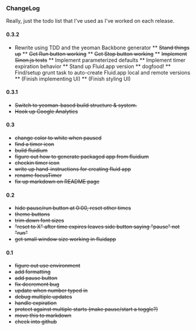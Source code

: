 ### ChangeLog

Really, just the todo list that I've used as I've worked on each release.

#### 0.3.2
  * Rewrite using TDD and the yeoman Backbone generator
  ** <strike>Stand things up</strike>
  ** <strike>Get Run button working</strike>
  ** <strike>Get Stop button working</strike>
  ** <strike>Implement Sinon.js tests</strike>
  ** Implement parameterized defaults
  ** Implement timer expiration behavior
  ** Stand up Fluid.app version
  ** dogfood!
  ** Find/setup grunt task to auto-create Fluid.app local and remote versions
  ** (Finish implementing UI)
  ** (Finish styling UI)

#### 0.3.1
  * <strike>Switch to yeoman-based build structure & system.</strike>
  * <strike>Hook up Google Analytics</strike>

#### 0.3
  * <strike>change color to white when paused</strike>
  * <strike>find a timer icon</strike>
  * <strike>build fluidium</strike>
  * <strike>figure out how to generate packaged app from fluidium</strike>
  * <strike>checkin timer icon</strike>
  * <strike>write up hand-instructions for creating fluid app</strike>
  * <strike>rename focusTimer</strike>
  * <strike>fix up markdown on README page</strike>

#### 0.2

  * <strike>hide pause/run button at 0:00, reset other times</strike>
  * <strike>theme buttons</strike>
  * <strike>trim down font sizes</strike>
  * <strike>"reset to X" after time expires leaves side button saying "pause"
    not "run"</strike>
  * <strike>get small window size working in fluidapp</strike>

#### 0.1

  * <strike>figure out use environment</strike>
  * <strike>add formatting</strike>
  * <strike>add pause button</strike>
  * <strike>fix decrement bug</strike>
  * <strike>update when number typed in</strike>
  * <strike>debug multiple updates</strike>
  * <strike>handle expiration</strike>
  * <strike>protect against multiple starts (make pause/start a toggle?)</strike>
  * <strike>move this to markdown</strike>
  * <strike>check into github</strike>
